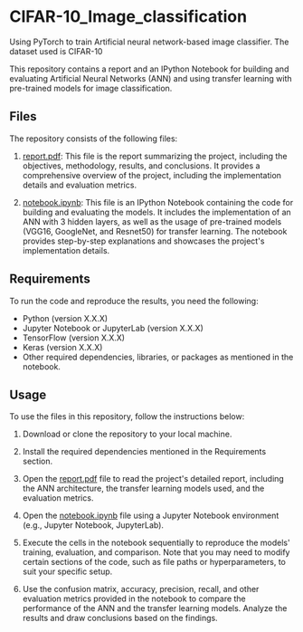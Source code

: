 # CIFAR-10_Image_classification
Using PyTorch to train Artificial neural network-based image classifier. The dataset used is CIFAR-10

This repository contains a report and an IPython Notebook for building and evaluating Artificial Neural Networks (ANN) and using transfer learning with pre-trained models for image classification.

## Files

The repository consists of the following files:

1. [report.pdf](report.pdf): This file is the report summarizing the project, including the objectives, methodology, results, and conclusions. It provides a comprehensive overview of the project, including the implementation details and evaluation metrics.

2. [notebook.ipynb](notebook.ipynb): This file is an IPython Notebook containing the code for building and evaluating the models. It includes the implementation of an ANN with 3 hidden layers, as well as the usage of pre-trained models (VGG16, GoogleNet, and Resnet50) for transfer learning. The notebook provides step-by-step explanations and showcases the project's implementation details.

## Requirements

To run the code and reproduce the results, you need the following:

- Python (version X.X.X)
- Jupyter Notebook or JupyterLab (version X.X.X)
- TensorFlow (version X.X.X)
- Keras (version X.X.X)
- Other required dependencies, libraries, or packages as mentioned in the notebook.

## Usage

To use the files in this repository, follow the instructions below:

1. Download or clone the repository to your local machine.

2. Install the required dependencies mentioned in the Requirements section.

3. Open the [report.pdf](report.pdf) file to read the project's detailed report, including the ANN architecture, the transfer learning models used, and the evaluation metrics.

4. Open the [notebook.ipynb](notebook.ipynb) file using a Jupyter Notebook environment (e.g., Jupyter Notebook, JupyterLab).

5. Execute the cells in the notebook sequentially to reproduce the models' training, evaluation, and comparison. Note that you may need to modify certain sections of the code, such as file paths or hyperparameters, to suit your specific setup.

6. Use the confusion matrix, accuracy, precision, recall, and other evaluation metrics provided in the notebook to compare the performance of the ANN and the transfer learning models. Analyze the results and draw conclusions based on the findings.
